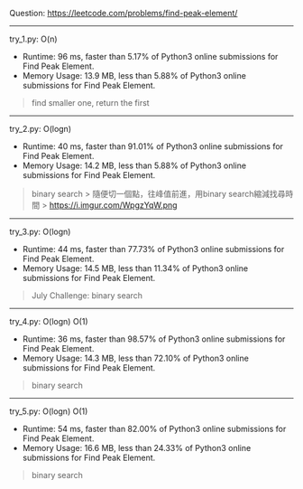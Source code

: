 Question: https://leetcode.com/problems/find-peak-element/

---

try_1.py: O(n)

* Runtime: 96 ms, faster than 5.17% of Python3 online submissions for Find Peak Element.
* Memory Usage: 13.9 MB, less than 5.88% of Python3 online submissions for Find Peak Element.

> find smaller one, return the first

---

try_2.py: O(logn)

* Runtime: 40 ms, faster than 91.01% of Python3 online submissions for Find Peak Element.
* Memory Usage: 14.2 MB, less than 5.88% of Python3 online submissions for Find Peak Element.

> binary search
	> 隨便切一個點，往峰值前進，用binary search縮減找尋時間
	> https://i.imgur.com/WpgzYqW.png
---

try_3.py: O(logn)

* Runtime: 44 ms, faster than 77.73% of Python3 online submissions for Find Peak Element.
* Memory Usage: 14.5 MB, less than 11.34% of Python3 online submissions for Find Peak Element.

> July Challenge: binary search

---

try_4.py: O(logn) O(1)

* Runtime: 36 ms, faster than 98.57% of Python3 online submissions for Find Peak Element.
* Memory Usage: 14.3 MB, less than 72.10% of Python3 online submissions for Find Peak Element.

> binary search

---

try_5.py: O(logn) O(1)

* Runtime: 54 ms, faster than 82.00% of Python3 online submissions for Find Peak Element.
* Memory Usage: 16.6 MB, less than 24.33% of Python3 online submissions for Find Peak Element.

> binary search